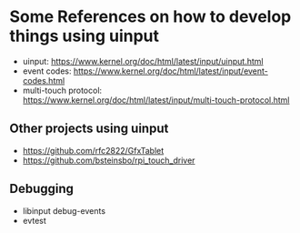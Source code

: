 # Some References on how to develop things using uinput

- uinput: https://www.kernel.org/doc/html/latest/input/uinput.html
- event codes: https://www.kernel.org/doc/html/latest/input/event-codes.html
- multi-touch protocol: https://www.kernel.org/doc/html/latest/input/multi-touch-protocol.html

## Other projects using uinput
- https://github.com/rfc2822/GfxTablet
- https://github.com/bsteinsbo/rpi_touch_driver

## Debugging
- libinput debug-events
- evtest

